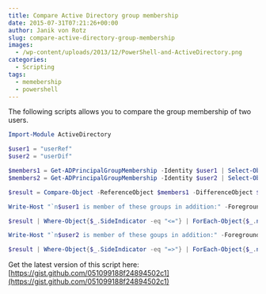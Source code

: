 ```yaml
---
title: Compare Active Directory group membership
date: 2015-07-31T07:21:26+00:00
author: Janik von Rotz
slug: compare-active-directory-group-membership
images:
  - /wp-content/uploads/2013/12/PowerShell-and-ActiveDirectory.png
categories:
  - Scripting
tags:
  - memebership
  - powershell
---
```

The following scripts allows you to compare the group membership of two users.
<!--more-->
```powershell
Import-Module ActiveDirectory

$user1 = "userRef"
$user2 = "userDif"

$members1 = Get-ADPrincipalGroupMembership -Identity $user1 | Select-Object name
$members2 = Get-ADPrincipalGroupMembership -Identity $user2 | Select-Object name

$result = Compare-Object -ReferenceObject $members1 -DifferenceObject $members2 -Property name

Write-Host "`n$user1 is member of these groups in addition:" -ForegroundColor Black -BackgroundColor Yellow

$result | Where-Object{$_.SideIndicator -eq "<="} | ForEach-Object{$_.name}

Write-Host "`n$user2 is member of these goups in addition:" -ForegroundColor Black -BackgroundColor Yellow

$result | Where-Object{$_.SideIndicator -eq "=>"} | ForEach-Object{$_.name}
```

Get the latest version of this script here: [https://gist.github.com/051099188f24894502c1](https://gist.github.com/051099188f24894502c1)